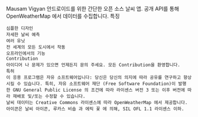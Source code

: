 Mausam Vigyan
안드로이드를 위한 간단한 오픈 소스 날씨 앱. 공개 API를 통해 OpenWeatherMap 에서 데이터를 수집합니다.
특징

    심플한 디자인
    자세한 날씨 예측
    여러 유닛
    전 세계의 모든 도시에서 작동
    오프라인에서의 기능
    Contribution
    아이디어 나 문제가 있으면 언제든지 문의 주세요. 모든 Contribution을 환영합니다.
    특허
    이 응용 프로그램은 자유 소프트웨어입니다: 당신은 당신의 의지에 따라 공유를 연구하고 향상시킬 수 있습니다. 특히, 자유 소프트웨어 재단 (Free Software Foundation)이 발행 한 GNU General Public License 의 조건에 따라 라이센스 버전 3 또는 이후 버전에 따라 재배포 및/또는 수정할 수 있습니다.
    날씨 데이터는 Creative Commons 라이센스에 따라 OpenWeatherMap 에서 제공합니다.
    아이콘은 날씨 아이콘, 루카스 비숍 과 에릭 꽃 에 의해, SIL OFL 1.1 라이센스 이하.
